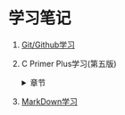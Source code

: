 # 学习笔记
1. [Git/Github学习](Github/git.md)  

2. C Primer Plus学习(第五版)  
   <details>
     <summary>章节</summary>
	 
   [第1章 概览](C/c_primer_plus01.md)  
第2章  
第3章  
第4章  
第5章  
第6章  
[第7章 C控制语句:分支和跳转](C/c_primer_plus07.md)  
[第8章 字符输入/输出和输入确认](C/c_primer_plus08.md)
第9章  
第10章  
第11章  
第12章  
第13章  
第14章  
第15章  
第16章  
第17章  
</details>

3. [MarkDown学习](Github/MarkDown学习笔记.md)

